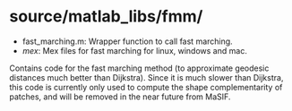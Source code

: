 # source/matlab_libs/fmm/

+ fast_marching.m: Wrapper function to call fast marching. 
+ *mex*: Mex files for fast marching for linux, windows and mac.

Contains code for the fast marching method (to approximate geodesic distances much better than Dijkstra). 
Since it is much slower than Dijkstra, this code is currently only used to compute the shape complementarity 
of patches, and will be removed in the near future from MaSIF.
